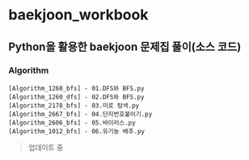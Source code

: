 # baekjoon_workbook
## Python을 활용한 baekjoon 문제집 풀이(소스 코드)

### Algorithm
```
[Algorithm_1260_bfs] - 01.DFS와 BFS.py
[Algorithm_1260_dfs] - 02.DFS와 BFS.py
[Algorithm_2178_bfs] - 03.미로 탐색.py
[Algorithm_2667_bfs] - 04.단지번호붙이기.py
[Algorithm_2606_bfs] - 05.바이러스.py
[Algorithm_1012_bfs] - 06.유기농 배추.py
```

> 업데이트 중

